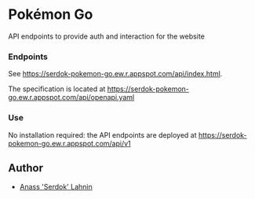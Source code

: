 # Pokémon Go

API endpoints to provide auth and interaction for the website

### Endpoints

See https://serdok-pokemon-go.ew.r.appspot.com/api/index.html.

The specification is located at https://serdok-pokemon-go.ew.r.appspot.com/api/openapi.yaml

### Use

No installation required: the API endpoints are deployed at https://serdok-pokemon-go.ew.r.appspot.com/api/v1

## Author

- [Anass 'Serdok' Lahnin](mailto:l.anass.pro@gmail.com)

